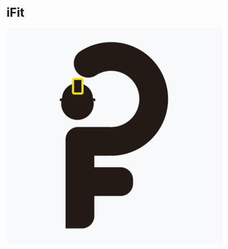 # iFit 

<div align="center">
  <img src="public/assets/images/icon-ifit.png" alt="Your Logo">
</div>
